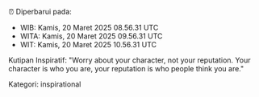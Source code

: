 ⏰ Diperbarui pada:
- WIB: Kamis, 20 Maret 2025 08.56.31 UTC
- WITA: Kamis, 20 Maret 2025 09.56.31 UTC
- WIT: Kamis, 20 Maret 2025 10.56.31 UTC

Kutipan Inspiratif:
"Worry about your character, not your reputation. Your character is who you are, your reputation is who people think you are."


Kategori: inspirational

